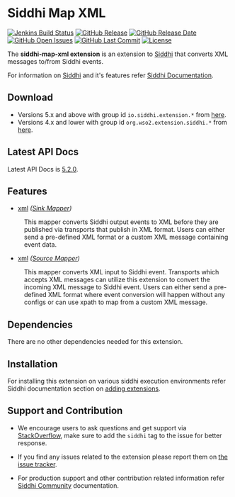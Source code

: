 Siddhi Map XML
===================

  [![Jenkins Build Status](https://wso2.org/jenkins/job/siddhi/job/siddhi-map-xml/badge/icon)](https://wso2.org/jenkins/job/siddhi/job/siddhi-map-xml/)
  [![GitHub Release](https://img.shields.io/github/release/siddhi-io/siddhi-map-xml.svg)](https://github.com/siddhi-io/siddhi-map-xml/releases)
  [![GitHub Release Date](https://img.shields.io/github/release-date/siddhi-io/siddhi-map-xml.svg)](https://github.com/siddhi-io/siddhi-map-xml/releases)
  [![GitHub Open Issues](https://img.shields.io/github/issues-raw/siddhi-io/siddhi-map-xml.svg)](https://github.com/siddhi-io/siddhi-map-xml/issues)
  [![GitHub Last Commit](https://img.shields.io/github/last-commit/siddhi-io/siddhi-map-xml.svg)](https://github.com/siddhi-io/siddhi-map-xml/commits/master)
  [![License](https://img.shields.io/badge/License-Apache%202.0-blue.svg)](https://opensource.org/licenses/Apache-2.0)

The **siddhi-map-xml extension** is an extension to <a target="_blank" href="https://wso2.github.io/siddhi">Siddhi</a> that converts XML messages to/from Siddhi events.

For information on <a target="_blank" href="https://siddhi.io/">Siddhi</a> and it's features refer <a target="_blank" href="https://siddhi.io/redirect/docs.html">Siddhi Documentation</a>. 

## Download

* Versions 5.x and above with group id `io.siddhi.extension.*` from <a target="_blank" href="https://mvnrepository.com/artifact/io.siddhi.extension.map.xml/siddhi-map-xml/">here</a>.
* Versions 4.x and lower with group id `org.wso2.extension.siddhi.*` from <a target="_blank" href="https://mvnrepository.com/artifact/org.wso2.extension.siddhi.map.xml/siddhi-map-xml">here</a>.

## Latest API Docs 

Latest API Docs is <a target="_blank" href="https://siddhi-io.github.io/siddhi-map-xml/api/5.2.0">5.2.0</a>.

## Features

* <a target="_blank" href="https://siddhi-io.github.io/siddhi-map-xml/api/5.2.0/#xml-sink-mapper">xml</a> *(<a target="_blank" href="http://siddhi.io/en/v5.1/docs/query-guide/#sink-mapper">Sink Mapper</a>)*<br> <div style="padding-left: 1em;"><p><p style="word-wrap: break-word;margin: 0;">This mapper converts Siddhi output events to XML before they are published via transports that publish in XML format. Users can either send a pre-defined XML format or a custom XML message containing event data.</p></p></div>
* <a target="_blank" href="https://siddhi-io.github.io/siddhi-map-xml/api/5.2.0/#xml-source-mapper">xml</a> *(<a target="_blank" href="http://siddhi.io/en/v5.1/docs/query-guide/#source-mapper">Source Mapper</a>)*<br> <div style="padding-left: 1em;"><p><p style="word-wrap: break-word;margin: 0;">This mapper converts XML input to Siddhi event. Transports which accepts XML messages can utilize this extension to convert the incoming XML message to Siddhi event. Users can either send a pre-defined XML format where event conversion will happen without any configs or can use xpath to map from a custom XML message.</p></p></div>

## Dependencies 

There are no other dependencies needed for this extension. 

## Installation

For installing this extension on various siddhi execution environments refer Siddhi documentation section on <a target="_blank" href="https://siddhi.io/redirect/add-extensions.html">adding extensions</a>.

## Support and Contribution

* We encourage users to ask questions and get support via <a target="_blank" href="https://stackoverflow.com/questions/tagged/siddhi">StackOverflow</a>, make sure to add the `siddhi` tag to the issue for better response.

* If you find any issues related to the extension please report them on <a target="_blank" href="https://github.com/siddhi-io/siddhi-execution-string/issues">the issue tracker</a>.

* For production support and other contribution related information refer <a target="_blank" href="https://siddhi.io/community/">Siddhi Community</a> documentation.

